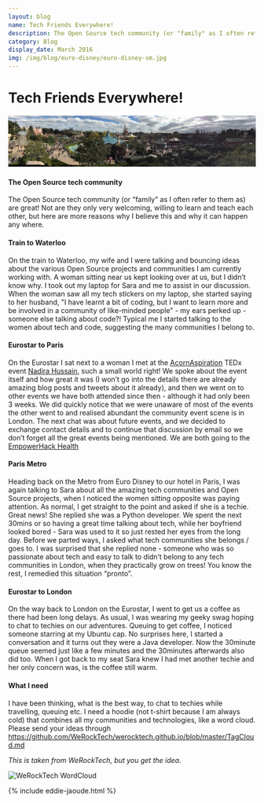 ```yaml
---
layout: blog
name: Tech Friends Everywhere!
description: The Open Source tech community (or "family" as I often refer to them as) are great! Not are they only very welcoming, willing to learn and teach each other, but here are more reasons why I believe this and why it can happen any where.
category: Blog
display_date: March 2016
img: /img/blog/euro-disney/euro-disney-sm.jpg
---
```


<h1>Tech Friends Everywhere!</h1>

<img src="/img/blog/euro-disney/euro-disney.jpg" class="img-rounded img-fluid" />

#### The Open Source tech community

The Open Source tech community (or “family” as I often refer to them as) are great! Not are they only very welcoming, willing to learn and teach each other, but here are more reasons why I believe this and why it can happen any where.

#### Train to Waterloo

On the train to Waterloo, my wife and I were talking and bouncing ideas about the various Open Source projects and communities I am currently working with. A woman sitting near us kept looking over at us, but I didn’t know why. I took out my laptop for Sara and me to assist in our discussion. When the woman saw all my tech stickers on my laptop, she started saying to her husband, "I have learnt a bit of coding, but I want to learn more and be involved in a community of like-minded people" - my ears perked up -  someone else talking about code?! Typical me I started talking to the women about tech and code, suggesting the many communities I belong to.

#### Eurostar to Paris

On the Eurostar I sat next to a woman I met at the [AcornAspiration](http://acornhackgirls.acornaspirations.co.uk) TEDx event [Nadira Hussain](https://www.linkedin.com/in/nadira-hussain-63a08314/), such a small world right! We spoke about the event itself and how great it was (I won’t go into the details there are already amazing blog posts and tweets about it already), and then we went on to other events we have both attended since then - although it had only been 3 weeks. We did quickly notice that we were unaware of most of the events the other went to and realised abundant the community event scene is in London. The next chat was about future events, and we decided to exchange contact details and to continue that discussion by email so we don’t forget all the great events being mentioned. We are both going to the [EmpowerHack Health](https://www.eventbrite.co.uk/e/empowerhackhealth-london-tickets-23044723388)

#### Paris Metro

Heading back on the Metro from Euro Disney to our hotel in Paris, I was again talking to Sara about all the amazing tech communities and Open Source projects, when I noticed the women sitting opposite was paying attention. As normal, I get straight to the point and asked if she is a techie. Great news! She replied she was a Python developer. We spent the next 30mins or so having a great time talking about tech, while her boyfriend looked bored - Sara was used to it so just rested her eyes from the long day. Before we parted ways, I asked what tech communities she belongs / goes to. I was surprised that she replied none - someone who was so passionate about tech and easy to talk to didn’t belong to any tech communities in London, when they practically grow on trees! You know the rest, I remedied this situation “pronto”.

#### Eurostar to London

On the way back to London on the Eurostar, I went to get us a coffee as there had been long delays. As usual, I was wearing my geeky swag hoping to chat to techies on our adventures. Queuing to get coffee, I noticed someone starring at my Ubuntu cap. No surprises here, I started a conversation and it turns out they were a Java developer. Now the 30minute queue seemed just like a few minutes and the 30minutes afterwards also did too. When I got back to my seat Sara knew I had met another techie and her only concern was, is the coffee still warm.

#### What I need

I have been thinking, what is the best way, to chat to techies while travelling, queuing etc. I need a hoodie (not t-shirt because I am always cold) that combines all my communities and technologies, like a word cloud. Please send your ideas through https://github.com/WeRockTech/werocktech.github.io/blob/master/TagCloud.md

*This is taken from WeRockTech, but you get the idea.*

![WeRockTech WordCloud](https://camo.githubusercontent.com/e1abb9c6f818429a78b1adb9552590011157638c/68747470733a2f2f63646e2e7261776769742e636f6d2f5765526f636b546563682f7765726f636b746563682e6769746875622e696f2f6d61737465722f696d672f776f7264636c6f75642e737667)

{% include eddie-jaoude.html %}
